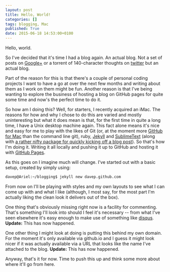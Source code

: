 ```yaml
---
layout: post
title: Hello, World!
categories: []
tags: blogging, Mac
published: True
date: 2015-06-18 14:53:00+0100
---
```


Hello, world.

So I've decided that it's time I had a blog again. An actual blog. Not a set
of posts on [Google+](https://plus.google.com/+DavePearson/posts) or a torrent
of 140-character thoughts on [twitter](https://twitter.com/davepdotorg) but
an actual blog.

Part of the reason for this is that there's a couple of personal coding projects
I want to have a go at over the next few months and writing about them as I
work on them might be fun. Another reason is that I've being wanting to explore
the business of hosting a blog on GitHub pages for quite some time and now's
the perfect time to do it.

So how am I doing this? Well, for starters, I recently acquired an iMac. The
reasons for how and why I chose to do this are varied and mostly uninteresting
but what it does mean is that, for the first time in quite a long time, I
have a Unix desktop machine again. This fact alone means it's nice and easy
for me to play with the likes of Git (or, at the moment more
[GitHub for Mac](https://mac.github.com/) than the command line git), ruby,
[Jekyll](http://jekyllrb.com/) and
[SublimeText](http://www.sublimetext.com/) (along with
[a rather nifty package for quickly kicking off a blog post](https://packagecontrol.io/packages/Jekyll)).
So that's how I'm doing it. Writing it all locally and pushing it up to
GitHub and hosting it with [GitHub Pages](https://pages.github.com/).

As this goes on I imagine much will change. I've started out with a basic
setup, created by simply using:

```sh
davep@Ariel:~/blogging$ jekyll new davep.github.com
```

From now on I'll be playing with styles and my own layouts to see what I can
come up with and what I like (although, I most say, for the most part I'm
actually liking the clean look it delivers out of the box).

One thing that's obviously missing right now is a facility for commenting.
That's something I'll look into should I feel it's necessary -- from what I've
seen elsewhere it's easy enough to make use of something like
[disqus](https://disqus.com/). **Update:** This has now happened.

One other thing I might look at doing is putting this behind my own domain.
For the moment it's only available via github.io and I guess it might look
nicer if it was actually available via a URL that looks like the name I've
attached to the blog. **Update:** This has now happened.

Anyway, that's it for now. Time to push this up and think some more about
where it'll go from here.

[//]: # (2015-06-18-hello-world.md ends here)
